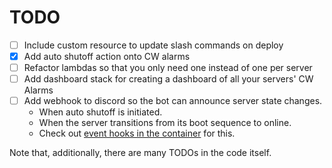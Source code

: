 # TODO

- [ ] Include custom resource to update slash commands on deploy
- [x] Add auto shutoff action onto CW alarms
- [ ] Refactor lambdas so that you only need one instead of one per server
- [ ] Add dashboard stack for creating a dashboard of all your servers' CW Alarms
- [ ] Add webhook to discord so the bot can announce server state changes.
  - When auto shutoff is initiated.
  - When the server transitions from its boot sequence to online.
  - Check out [event hooks in the container](https://github.com/lloesche/valheim-server-docker#notify-on-discord) for this.

Note that, additionally, there are many TODOs in the code itself.
